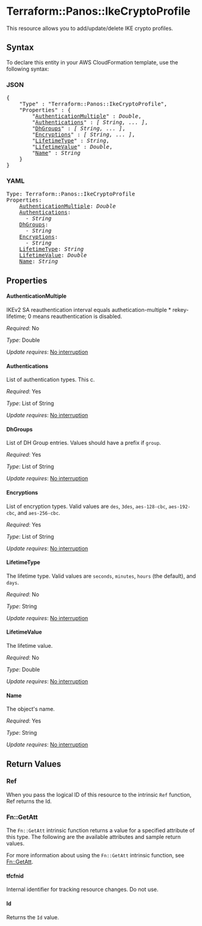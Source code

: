 # Terraform::Panos::IkeCryptoProfile

This resource allows you to add/update/delete IKE crypto profiles.

## Syntax

To declare this entity in your AWS CloudFormation template, use the following syntax:

### JSON

<pre>
{
    "Type" : "Terraform::Panos::IkeCryptoProfile",
    "Properties" : {
        "<a href="#authenticationmultiple" title="AuthenticationMultiple">AuthenticationMultiple</a>" : <i>Double</i>,
        "<a href="#authentications" title="Authentications">Authentications</a>" : <i>[ String, ... ]</i>,
        "<a href="#dhgroups" title="DhGroups">DhGroups</a>" : <i>[ String, ... ]</i>,
        "<a href="#encryptions" title="Encryptions">Encryptions</a>" : <i>[ String, ... ]</i>,
        "<a href="#lifetimetype" title="LifetimeType">LifetimeType</a>" : <i>String</i>,
        "<a href="#lifetimevalue" title="LifetimeValue">LifetimeValue</a>" : <i>Double</i>,
        "<a href="#name" title="Name">Name</a>" : <i>String</i>
    }
}
</pre>

### YAML

<pre>
Type: Terraform::Panos::IkeCryptoProfile
Properties:
    <a href="#authenticationmultiple" title="AuthenticationMultiple">AuthenticationMultiple</a>: <i>Double</i>
    <a href="#authentications" title="Authentications">Authentications</a>: <i>
      - String</i>
    <a href="#dhgroups" title="DhGroups">DhGroups</a>: <i>
      - String</i>
    <a href="#encryptions" title="Encryptions">Encryptions</a>: <i>
      - String</i>
    <a href="#lifetimetype" title="LifetimeType">LifetimeType</a>: <i>String</i>
    <a href="#lifetimevalue" title="LifetimeValue">LifetimeValue</a>: <i>Double</i>
    <a href="#name" title="Name">Name</a>: <i>String</i>
</pre>

## Properties

#### AuthenticationMultiple

IKEv2 SA
reauthentication interval equals authetication-multiple * rekey-lifetime; 0
means reauthentication is disabled.

_Required_: No

_Type_: Double

_Update requires_: [No interruption](https://docs.aws.amazon.com/AWSCloudFormation/latest/UserGuide/using-cfn-updating-stacks-update-behaviors.html#update-no-interrupt)

#### Authentications

List of authentication types.  This c.

_Required_: Yes

_Type_: List of String

_Update requires_: [No interruption](https://docs.aws.amazon.com/AWSCloudFormation/latest/UserGuide/using-cfn-updating-stacks-update-behaviors.html#update-no-interrupt)

#### DhGroups

List of DH Group entries.  Values should
have a prefix if `group`.

_Required_: Yes

_Type_: List of String

_Update requires_: [No interruption](https://docs.aws.amazon.com/AWSCloudFormation/latest/UserGuide/using-cfn-updating-stacks-update-behaviors.html#update-no-interrupt)

#### Encryptions

List of encryption types.  Valid values
are `des`, `3des`, `aes-128-cbc`, `aes-192-cbc`, and `aes-256-cbc`.

_Required_: Yes

_Type_: List of String

_Update requires_: [No interruption](https://docs.aws.amazon.com/AWSCloudFormation/latest/UserGuide/using-cfn-updating-stacks-update-behaviors.html#update-no-interrupt)

#### LifetimeType

The lifetime type.  Valid values are `seconds`,
`minutes`, `hours` (the default), and `days`.

_Required_: No

_Type_: String

_Update requires_: [No interruption](https://docs.aws.amazon.com/AWSCloudFormation/latest/UserGuide/using-cfn-updating-stacks-update-behaviors.html#update-no-interrupt)

#### LifetimeValue

The lifetime value.

_Required_: No

_Type_: Double

_Update requires_: [No interruption](https://docs.aws.amazon.com/AWSCloudFormation/latest/UserGuide/using-cfn-updating-stacks-update-behaviors.html#update-no-interrupt)

#### Name

The object's name.

_Required_: Yes

_Type_: String

_Update requires_: [No interruption](https://docs.aws.amazon.com/AWSCloudFormation/latest/UserGuide/using-cfn-updating-stacks-update-behaviors.html#update-no-interrupt)

## Return Values

### Ref

When you pass the logical ID of this resource to the intrinsic `Ref` function, Ref returns the Id.

### Fn::GetAtt

The `Fn::GetAtt` intrinsic function returns a value for a specified attribute of this type. The following are the available attributes and sample return values.

For more information about using the `Fn::GetAtt` intrinsic function, see [Fn::GetAtt](https://docs.aws.amazon.com/AWSCloudFormation/latest/UserGuide/intrinsic-function-reference-getatt.html).

#### tfcfnid

Internal identifier for tracking resource changes. Do not use.

#### Id

Returns the <code>Id</code> value.

